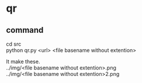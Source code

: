 # qr  
## command  
cd src  
python qr.py \<url\> \<file basename without extention\>  

It make these.  
../img/\<file basename without extention\>.png  
../img/\<file basename without extention\>2.png  
